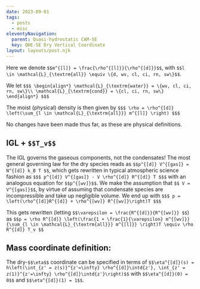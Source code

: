 ```yaml
---
date: 2023-09-01
tags:
  - posts
  - misc
eleventyNavigation:
  parent: Quasi-hydrostatic CAM-SE
  key: QHE-SE Dry Vertical Coordinate
layout: layouts/post.njk
---
```


Here we denote `$$m^{[l]} = \frac{\rho^{[l]}}{\rho^{[d]}}$$`, with `$$l \in \mathcal{L}_{\textrm{all}} \equiv \{d, wv, cl, ci, rn, sw\}$$`.

We let
`$$$
\begin{align*}
  \mathcal{L}_{\textrm{water}} = \{wv, cl, ci, rn, sw\}\\
  \mathcal{L}_{\textrm{cond}} = \{cl, ci, rn, sw\}
\end{align*}
$$$
`

The moist (physical) density is then given by
`$$$ \rho = \rho^{[d]} \left(\sum_{l \in \mathcal{L}_{\textrm{all}}} m^{[l]} \right) $$$`

No changes have been made thus far, as these are physical definitions.
## IGL + `$$T_v$$`

The IGL governs the gaseous components, not the condensates! 
The most general governing law for the dry species reads as `$$p^{[d]} V^{[gas]} = N^{[d]} k_B T $$`,
which gets rewritten in typical atmospheric science fashion as
`$$$
p^{[d]} V^{[gas]} - V \rho^{[d]} R^{[d]} T
$$$`
with an analogous equation for `$$p^{[wv]}$$`. We make the assumption that `$$ V = V^{[gas]}$$`, 
by virtue of assuming that condensate species are incompressible and take up negligible volume.
We end up with
`$$$
p = \left(\rho^{[d]}R^{[d]} + \rho^{[wv]} R^{[wv]}\right)T
$$$`

This gets rewritten (letting `$$\varepsilon = \frac{R^{[d]}}{R^{[wv]}} $$`) as
`$$p = \rho R^{[d]} \left(\frac{1 + \frac{1}{\varepsilon} m^{[wv]}}{\sum_{l \in \mathcal{L}_{\textrm{all}}} m^{[l]}} \right)T \equiv \rho R^{[d]} T_v $$`

## Mass coordinate definition:
The dry-`$$\eta$$` coordinate can be specified in terms of `$$\eta^{[d]}(s) = h\left(\int_{z' = z(s)}^{z'=\infty} \rho^{[d]}\intd{z'}, \int_{z' = z(1)}^{z'=\infty} \rho^{[d]}\intd{z'}\right)$$`
with `$$\eta^{[d]}(0) = 0$$` and `$$\eta^{[d]}(1) = 1$$`.
